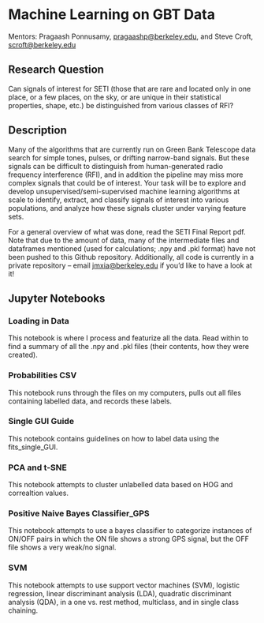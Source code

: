 # Machine Learning on GBT Data

Mentors: Pragaash Ponnusamy, pragaashp@berkeley.edu, and Steve Croft, scroft@berkeley.edu

## Research Question

Can signals of interest for SETI (those that are rare and located only in one place, or a few places, on the sky, or are unique in their statistical properties, shape, etc.) be distinguished from various classes of RFI?

## Description

Many of the algorithms that are currently run on Green Bank Telescope data search for simple tones, pulses, or drifting narrow-band signals. But these signals can be difficult to distinguish from human-generated radio frequency interference (RFI), and in addition the pipeline may miss more complex signals that could be of interest. Your task will be to explore and develop unsupervised/semi-supervised machine learning algorithms at scale to identify, extract, and classify signals of interest into various populations, and analyze how these signals cluster under varying feature sets.

For a general overview of what was done, read the SETI Final Report pdf.
Note that due to the amount of data, many of the intermediate files and dataframes mentioned (used for calculations; .npy and .pkl format) have not been pushed to this Github repository. Additionally, all code is currently in a private repository – email jmxia@berkeley.edu if you’d like to have a look at it! 

## Jupyter Notebooks

### Loading in Data

This notebook is where I process and featurize all the data. Read within to find a summary of all the .npy and .pkl files (their contents, how they were created).

### Probabilities CSV

This notebook runs through the files on my computers, pulls out all files containing labelled data, and records these labels. 

### Single GUI Guide

This notebook contains guidelines on how to label data using the fits_single_GUI.

### PCA and t-SNE

This notebook attempts to cluster unlabelled data based on HOG and correaltion values.

### Positive Naive Bayes Classifier_GPS

This notebook attempts to use a bayes classifier to categorize instances of ON/OFF pairs in which the ON file shows a strong GPS signal, but the OFF file shows a very weak/no signal.

### SVM

This notebook attempts to use support vector machines (SVM), logistic regression, linear discriminant analysis (LDA), quadratic discriminant analysis (QDA), in a one vs. rest method, multiclass, and in single class chaining.
